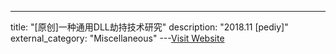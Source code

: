 ---
title: "[原创]一种通用DLL劫持技术研究"
description: "2018.11 [pediy]"
external_category: "Miscellaneous"
---[Visit Website](https://bbs.pediy.com/thread-248050.htm)

